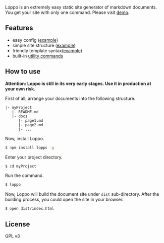 Loppo is an extremely easy static site generator of markdown documents. You get your site with only one command. Please visit [demo](http://redux.ruanyifeng.com/).

## Features

- easy config ([example](https://raw.githubusercontent.com/ruanyf/loppo/master/loppo.yml.default))
- simple site structure ([example](https://raw.githubusercontent.com/ruanyf/redux-docs/master/chapters.yml))
- friendly template syntax([example](https://raw.githubusercontent.com/ruanyf/redux-docs/master/themes/oceandeep/page.template))
- built-in [utility commands](docs/commands.md)

## How to use

**Attention: Loppo is still in its very early stages. Use it in production at your own risk.**

First of all, arrange your documents into the following structure.

```
|- myProject
   |- README.md
   |- docs
      |- page1.md
      |- page2.md
      |- ...
```

Now, install Loppo.

```bash
$ npm install loppo -g
```

Enter your project directory.

```bash
$ cd myProject
```

Run the command.

```bash
$ loppo
```

Now, Loppo will build the document site under `dist` sub-directory. After the building process, you could open the site in your browser.

```bash
$ open dist/index.html
```

## License

GPL v3

